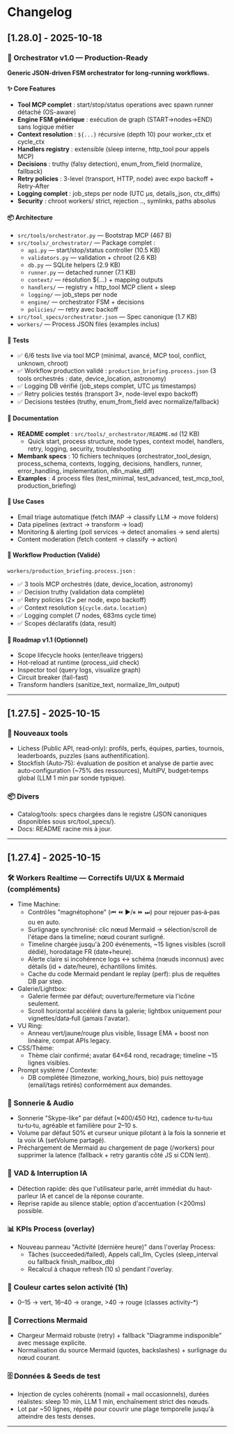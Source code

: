 # Changelog

## [1.28.0] - 2025-10-18

### 🚀 Orchestrator v1.0 — Production-Ready

**Generic JSON-driven FSM orchestrator for long-running workflows.**

#### ✨ Core Features
- **Tool MCP complet** : start/stop/status operations avec spawn runner détaché (OS-aware)
- **Engine FSM générique** : exécution de graph (START→nodes→END) sans logique métier
- **Context resolution** : `${...}` récursive (depth 10) pour worker_ctx et cycle_ctx
- **Handlers registry** : extensible (sleep interne, http_tool pour appels MCP)
- **Decisions** : truthy (falsy detection), enum_from_field (normalize, fallback)
- **Retry policies** : 3-level (transport, HTTP, node) avec expo backoff + Retry-After
- **Logging complet** : job_steps per node (UTC µs, details_json, ctx_diffs)
- **Security** : chroot workers/ strict, rejection .., symlinks, paths absolus

#### 📦 Architecture
- `src/tools/orchestrator.py` — Bootstrap MCP (467 B)
- `src/tools/_orchestrator/` — Package complet :
  - `api.py` — start/stop/status controller (10.5 KB)
  - `validators.py` — validation + chroot (2.6 KB)
  - `db.py` — SQLite helpers (2.9 KB)
  - `runner.py` — detached runner (7.1 KB)
  - `context/` — résolution ${...} + mapping outputs
  - `handlers/` — registry + http_tool MCP client + sleep
  - `logging/` — job_steps per node
  - `engine/` — orchestrator FSM + decisions
  - `policies/` — retry avec backoff
- `src/tool_specs/orchestrator.json` — Spec canonique (1.7 KB)
- `workers/` — Process JSON files (examples inclus)

#### 🧪 Tests
- ✅ 6/6 tests live via tool MCP (minimal, avancé, MCP tool, conflict, unknown, chroot)
- ✅ Workflow production validé : `production_briefing.process.json` (3 tools orchestrés : date, device_location, astronomy)
- ✅ Logging DB vérifié (job_steps complet, UTC µs timestamps)
- ✅ Retry policies testés (transport 3×, node-level expo backoff)
- ✅ Decisions testées (truthy, enum_from_field avec normalize/fallback)

#### 📖 Documentation
- **README complet** : `src/tools/_orchestrator/README.md` (12 KB)
  - Quick start, process structure, node types, context model, handlers, retry, logging, security, troubleshooting
- **Membank specs** : 10 fichiers techniques (orchestrator_tool_design, process_schema, contexts, logging, decisions, handlers, runner, error_handling, implementation, n8n_make_diff)
- **Examples** : 4 process files (test_minimal, test_advanced, test_mcp_tool, production_briefing)

#### 🎯 Use Cases
- Email triage automatique (fetch IMAP → classify LLM → move folders)
- Data pipelines (extract → transform → load)
- Monitoring & alerting (poll services → detect anomalies → send alerts)
- Content moderation (fetch content → classify → action)

#### 🔄 Workflow Production (Validé)
`workers/production_briefing.process.json` :
- ✅ 3 tools MCP orchestrés (date, device_location, astronomy)
- ✅ Decision truthy (validation data complète)
- ✅ Retry policies (2× per node, expo backoff)
- ✅ Context resolution `${cycle.data.location}`
- ✅ Logging complet (7 nodes, 683ms cycle time)
- ✅ Scopes déclaratifs (data, result)

#### 🔮 Roadmap v1.1 (Optionnel)
- Scope lifecycle hooks (enter/leave triggers)
- Hot-reload at runtime (process_uid check)
- Inspector tool (query logs, visualize graph)
- Circuit breaker (fail-fast)
- Transform handlers (sanitize_text, normalize_llm_output)

---

## [1.27.5] - 2025-10-15

### 🧩 Nouveaux tools
- Lichess (Public API, read‑only): profils, perfs, équipes, parties, tournois, leaderboards, puzzles (sans authentification).
- Stockfish (Auto‑75): évaluation de position et analyse de partie avec auto‑configuration (~75% des ressources), MultiPV, budget‑temps global (LLM 1 min par sonde typique).

### 📦 Divers
- Catalog/tools: specs chargées dans le registre (JSON canoniques disponibles sous src/tool_specs/).
- Docs: README racine mis à jour.

---

## [1.27.4] - 2025-10-15

### 🛠 Workers Realtime — Correctifs UI/UX & Mermaid (compléments)
- Time Machine:
  - Contrôles "magnétophone" (⏮ ⏪ ▶︎/⏸ ⏩ ⏭) pour rejouer pas‑à‑pas ou en auto.
  - Surlignage synchronisé: clic nœud Mermaid → sélection/scroll de l'étape dans la timeline; nœud courant surligné.
  - Timeline chargée jusqu'à 200 événements, ~15 lignes visibles (scroll dédié), horodatage FR (date+heure).
  - Alerte claire si incohérence logs ↔ schéma (nœuds inconnus) avec détails (id + date/heure), échantillons limités.
  - Cache du code Mermaid pendant le replay (perf): plus de requêtes DB par step.
- Galerie/Lightbox:
  - Galerie fermée par défaut; ouverture/fermeture via l'icône seulement.
  - Scroll horizontal accéléré dans la galerie; lightbox uniquement pour vignettes/data‑full (jamais l'avatar).
- VU Ring:
  - Anneau vert/jaune/rouge plus visible, lissage EMA + boost non linéaire, compat APIs legacy.
- CSS/Thème:
  - Thème clair confirmé; avatar 64×64 rond, recadrage; timeline ~15 lignes visibles.
- Prompt système / Contexte:
  - DB complétée (timezone, working_hours, bio) puis nettoyage (email/tags retirés) conformément aux demandes.

### 🔔 Sonnerie & Audio
- Sonnerie "Skype-like" par défaut (≈400/450 Hz), cadence tu‑tu‑tuu tu‑tu‑tu, agréable et familière pour 2–10 s.
- Volume par défaut 50% et curseur unique pilotant à la fois la sonnerie et la voix IA (setVolume partagé).
- Préchargement de Mermaid au chargement de page (/workers) pour supprimer la latence (fallback + retry garantis côté JS si CDN lent).

### 🧠 VAD & Interruption IA
- Détection rapide: dès que l'utilisateur parle, arrêt immédiat du haut-parleur IA et cancel de la réponse courante.
- Reprise rapide au silence stable; option d'accentuation (<200ms) possible.

### 📊 KPIs Process (overlay)
- Nouveau panneau "Activité (dernière heure)" dans l'overlay Process: 
  - Tâches (succeeded/failed), Appels call_llm, Cycles (sleep_interval ou fallback finish_mailbox_db)
  - Recalcul à chaque refresh (10 s) pendant l'overlay.

### 🎨 Couleur cartes selon activité (1h)
- 0–15 → vert, 16–40 → orange, >40 → rouge (classes activity-*)

### 🐛 Corrections Mermaid
- Chargeur Mermaid robuste (retry) + fallback "Diagramme indisponible" avec message explicite.
- Normalisation du source Mermaid (quotes, backslashes) + surlignage du nœud courant.

### 🗄 Données & Seeds de test
- Injection de cycles cohérents (nomail + mail occasionnels), durées réalistes: sleep 10 min, LLM 1 min, enchaînement strict des nœuds.
- Lot par ~50 lignes, répété pour couvrir une plage temporelle jusqu'à atteindre des tests denses.

---

